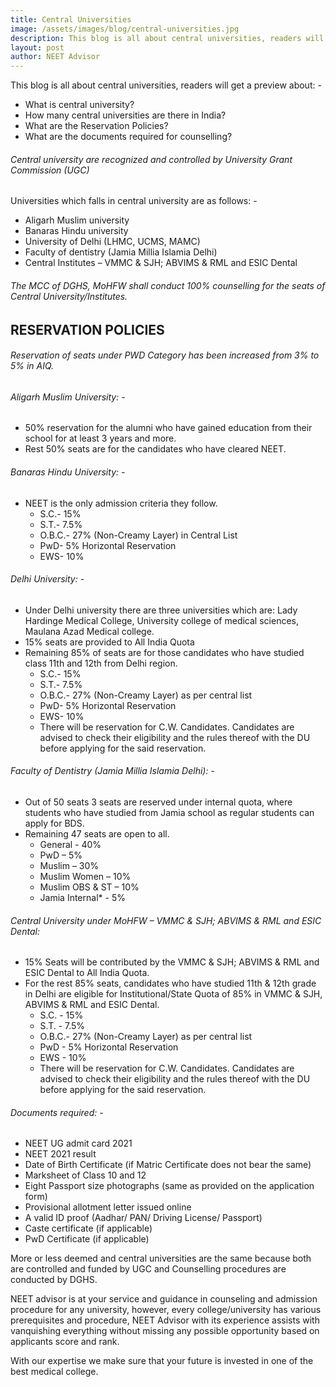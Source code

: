 ```yaml
---
title: Central Universities
image: /assets/images/blog/central-universities.jpg
description: This blog is all about central universities, readers will get a preview about - What is central university? How many central universities are there in India? What are the Reservation Policies? What are the documents required for counselling?
layout: post
author: NEET Advisor
---
```


This blog is all about central universities, readers will get a preview about: -
- What is central university?
- How many central universities are there in India?
- What are the Reservation Policies?
- What are the documents required for counselling?

###### Central university are recognized and controlled by University Grant Commission (UGC)

Universities which falls in central university are as follows: -
- Aligarh Muslim university
- Banaras Hindu university
- University of Delhi (LHMC, UCMS, MAMC)
- Faculty of dentistry (Jamia Millia Islamia Delhi)
- Central Institutes – VMMC & SJH; ABVIMS & RML and ESIC Dental

###### The MCC of DGHS, MoHFW shall conduct 100% counselling for the seats of Central University/Institutes.

## RESERVATION POLICIES

###### Reservation of seats under PWD Category has been increased from 3% to 5% in AIQ.

###### Aligarh Muslim University: - 
- 50% reservation for the alumni who have gained education from their school for at least 3 years and more.
- Rest 50% seats are for the candidates who have cleared NEET.

###### Banaras Hindu University: -
- NEET is the only admission criteria they follow. 
    - S.C.- 15%
    - S.T.- 7.5%
    - O.B.C.- 27% (Non-Creamy Layer) in Central List
    - PwD- 5% Horizontal Reservation
    - EWS- 10%

###### Delhi University: -
- Under Delhi university there are three universities which are: Lady Hardinge Medical College, University college of medical sciences, Maulana Azad Medical college.
- 15% seats are provided to All India Quota
- Remaining 85% of seats are for those candidates who have studied class 11th and 12th from Delhi region.
    - S.C.- 15%
    - S.T.- 7.5%
    - O.B.C.- 27% (Non-Creamy Layer) as per central list
    - PwD- 5% Horizontal Reservation
    - EWS- 10%
    - There will be reservation for C.W. Candidates. Candidates are advised to check their eligibility and the rules thereof with the DU before applying for the said reservation.

###### Faculty of Dentistry (Jamia Millia Islamia Delhi): -
- Out of 50 seats 3 seats are reserved under internal quota, where students who have studied from Jamia school as regular students can apply for BDS.
- Remaining 47 seats are open to all.
    - General - 40%
    - PwD – 5%
    - Muslim – 30%
    - Muslim Women – 10%
    - Muslim OBS & ST – 10%
    - Jamia Internal* - 5%

###### Central University under MoHFW – VMMC & SJH; ABVIMS & RML and ESIC Dental:
- 15% Seats will be contributed by the VMMC & SJH; ABVIMS & RML and ESIC Dental to All India Quota. 
- For the rest 85% seats, candidates who have studied 11th & 12th grade in Delhi are eligible for Institutional/State Quota of 85% in VMMC & SJH, ABVIMS & RML and ESIC Dental.
    - S.C. - 15% 
    - S.T. - 7.5% 
    - O.B.C.- 27% (Non-Creamy Layer) as per central list 
	- PwD - 5% Horizontal Reservation
	- EWS - 10% 
	- There will be reservation for C.W. Candidates. Candidates are advised to check their eligibility and the rules thereof with the DU before applying for the said reservation.

###### Documents required: -
- NEET UG admit card 2021
- NEET 2021 result
- Date of Birth Certificate (if Matric Certificate does not bear the same)
- Marksheet of Class 10 and 12
- Eight Passport size photographs (same as provided on the application form)
- Provisional allotment letter issued online
- A valid ID proof (Aadhar/ PAN/ Driving License/ Passport)
- Caste certificate (if applicable)
- PwD Certificate (if applicable)

More or less deemed and central universities are the same because both are controlled and funded by UGC and Counselling procedures are conducted by DGHS.

NEET advisor is at your service and guidance in counseling and admission procedure for any university, however, every college/university has various prerequisites and procedure, NEET Advisor with its experience assists with vanquishing everything without missing any possible opportunity based on applicants score and rank.

With our expertise we make sure that your future is invested in one of the best medical college.

